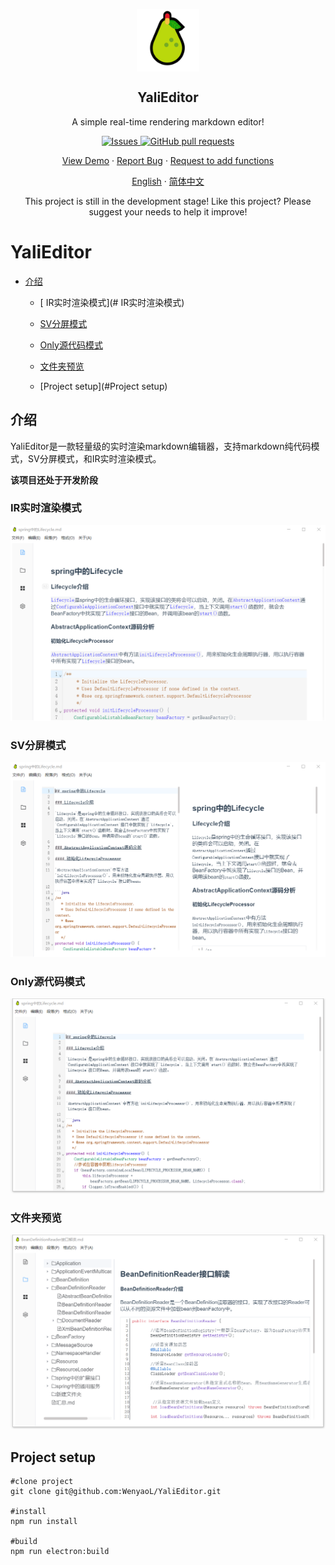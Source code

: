 <p align="center">
 <img width="100px" src="./public/yali.png" align="center" alt="GitHub Readme Stats" />
 <h2 align="center">YaliEditor</h2>
 <p align="center">A simple real-time rendering markdown editor!</p>
</p>
  <p align="center">
    <a href="https://github.com/anuraghazra/github-readme-stats/issues">
      <img alt="Issues" src="https://img.shields.io/github/issues/WenyaoL/YaliEditor?color=0088ff" />
    </a>
    <a href="https://github.com/anuraghazra/github-readme-stats/pulls">
      <img alt="GitHub pull requests" src="https://img.shields.io/github/issues-pr/WenyaoL/YaliEditor?color=0088ff" />
    </a>
    <br />
  </p>
  <p align="center">
    <a href="#demo">View Demo</a>
    ·
    <a href="https://github.com/WenyaoL/YaliEditor/issues/new/choose">Report Bug</a>
    ·
    <a href="https://github.com/WenyaoL/YaliEditor/issues/new/choose">Request to add functions</a>
  </p>
  <p align="center">
    <a href="/README.md">English</a>
    ·
    <a href="/docs/README_CN.md">简体中文</a>
  </p>


<p align="center">This project is still in the development stage! Like this project? Please suggest your needs to help it improve!
</p>


# YaliEditor

- [介绍](#介绍)
  - [ IR实时渲染模式](# IR实时渲染模式)

  - [SV分屏模式](#SV分屏模式)

  - [Only源代码模式](#Only源代码模式)

  - [文件夹预览](#文件夹预览)

  - [Project setup](#Project setup)

## 介绍

YaliEditor是一款轻量级的实时渲染markdown编辑器，支持markdown纯代码模式，SV分屏模式，和IR实时渲染模式。

**该项目还处于开发阶段**

### IR实时渲染模式

![163](./docs/imgs/163.png)



### SV分屏模式

![164](./docs/imgs/164.png)



### Only源代码模式

![165](./docs/imgs/165.png)



### 文件夹预览

![166](./docs/imgs/166.png)



## Project setup

```shell
#clone project
git clone git@github.com:WenyaoL/YaliEditor.git

#install
npm run install

#build
npm run electron:build
```





